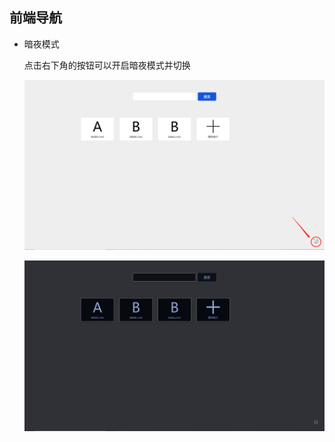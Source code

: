 ## 前端导航

* 暗夜模式

  点击右下角的按钮可以开启暗夜模式并切换

  ![](https://raw.githubusercontent.com/heeeyueee/pic/main/img/20201210234954.png)

  ![](https://raw.githubusercontent.com/heeeyueee/pic/main/img/20201210235104.png)